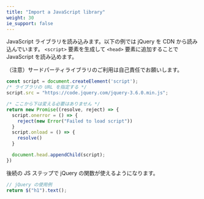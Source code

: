 ```yaml
---
title: "Import a JavaScript library"
weight: 30
ie_support: false
---
```


JavaScript ライブラリを読み込みます。以下の例では jQuery を CDN から読み込んでいます。
`<script>` 要素を生成して `<head>` 要素に追加することで JavaScript を読み込めます。

（注意）サードパーティライブラリのご利用は自己責任でお願いします。

```js
const script = document.createElement('script');
/* ライブラリの URL を指定する */
script.src = "https://code.jquery.com/jquery-3.6.0.min.js";

/* ここから下は変える必要はありません */
return new Promise((resolve, reject) => {
  script.onerror = () => {
    reject(new Error("Failed to load script"))
  }
  script.onload = () => {
    resolve()
  }

  document.head.appendChild(script);
})
```

後続の JS ステップで jQuery の関数が使えるようになります。

```js
// jQuery の使用例
return $("h1").text();
```
